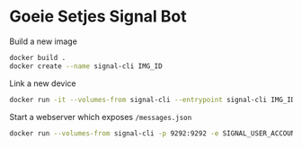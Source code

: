 # Goeie Setjes Signal Bot

Build a new image

```bash
docker build .
docker create --name signal-cli IMG_ID
```

Link a new device

```bash
docker run -it --volumes-from signal-cli --entrypoint signal-cli IMG_ID link -n "Goeie Setjes bot"
```

Start a webserver which exposes `/messages.json`

```bash
docker run --volumes-from signal-cli -p 9292:9292 -e SIGNAL_USER_ACCOUNT=... -e SIGNAL_GROUP_ID=... IMG_ID
```
